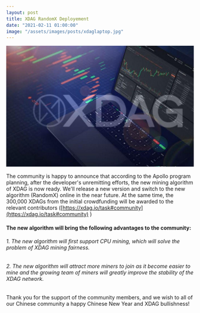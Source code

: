 ```yaml
---
layout: post
title: XDAG RandomX Deployement
date: "2021-02-11 01:00:00"
image: "/assets/images/posts/xdaglaptop.jpg"
---
```


![xdaglaptop.jpg](/assets/images/posts/xdaglaptop.jpg)


The community is happy to announce that according to the Apollo program planning, after the developer's unremitting efforts, the new mining algorithm of XDAG is now ready.
We'll release a new version and switch to the new algorithm (RandomX) online in the near future.
At the same time, the 300,000 XDAGs from the initial crowdfunding will be awarded to the relevant contributors ([https://xdag.io/task#community](https://xdag.io/task#community) )



#### The new algorithm will bring the following advantages to the community:

###### 1. The new algorithm will first support CPU mining, which will solve the problem of XDAG mining fairness.
###### 2. The new algorithm will attract more miners to join as it become easier to mine and the growing team of miners will greatly improve the stability of the XDAG network.



Thank you for the support of the community members, and we wish to all of our Chinese community a happy Chinese New Year and XDAG bullishness!


